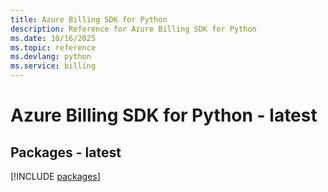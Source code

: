 ```yaml
---
title: Azure Billing SDK for Python
description: Reference for Azure Billing SDK for Python
ms.date: 10/16/2025
ms.topic: reference
ms.devlang: python
ms.service: billing
---
```

# Azure Billing SDK for Python - latest
## Packages - latest
[!INCLUDE [packages](billing-index.md)]